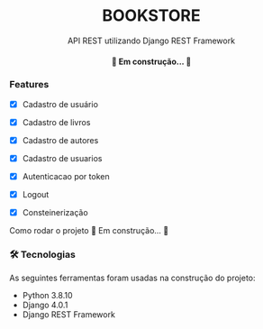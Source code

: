 <h1 align="center">BOOKSTORE</h1>

<p align="center">API REST utilizando Django REST Framework</p>


<h4 align="center"> 
	🚧 Em construção...  🚧
</h4>

### Features

- [x] Cadastro de usuário
- [x] Cadastro de livros
- [x] Cadastro de autores
- [x] Cadastro de usuarios
- [x] Autenticacao por token
- [x] Logout
- [x] Consteinerização


Como rodar o projeto
🚧 Em construção...  🚧


### 🛠 Tecnologias

As seguintes ferramentas foram usadas na construção do projeto:
- Python 3.8.10
- Django 4.0.1
- Django REST Framework
